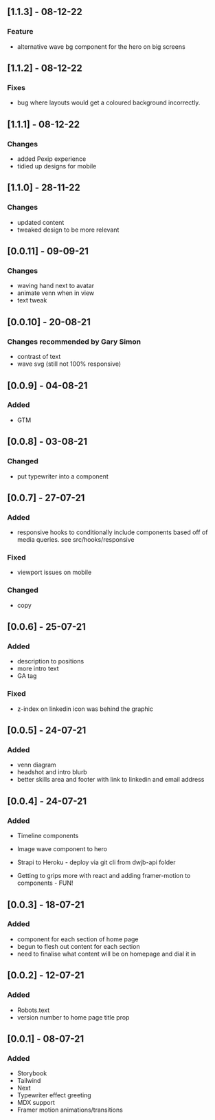 ## [1.1.3] - 08-12-22

### Feature

- alternative wave bg component for the hero on big screens

## [1.1.2] - 08-12-22

### Fixes

- bug where layouts would get a coloured background incorrectly.
## [1.1.1] - 08-12-22

### Changes

- added Pexip experience
- tidied up designs for mobile
## [1.1.0] - 28-11-22

### Changes

- updated content
- tweaked design to be more relevant
 
## [0.0.11] - 09-09-21
### Changes
- waving hand next to avatar
- animate venn when in view
- text tweak

## [0.0.10] - 20-08-21
### Changes recommended by Gary Simon
- contrast of text
- wave svg (still not 100% responsive)


## [0.0.9] - 04-08-21
### Added
- GTM

## [0.0.8] - 03-08-21
### Changed
- put typewriter into a component

## [0.0.7] - 27-07-21
### Added
- responsive hooks to conditionally include components based off of media queries. see src/hooks/responsive

### Fixed
- viewport issues on mobile

### Changed
- copy

## [0.0.6] - 25-07-21
### Added
- description to positions
- more intro text
- GA tag

### Fixed
- z-index on linkedin icon was behind the graphic

## [0.0.5] - 24-07-21
### Added
- venn diagram
- headshot and intro blurb
- better skills area and footer with link to linkedin and email address

## [0.0.4] - 24-07-21
### Added
- Timeline components
- Image wave component to hero
- Strapi to Heroku - deploy via git cli from dwjb-api folder

- Getting to grips more with react and adding framer-motion to components - FUN!

## [0.0.3] - 18-07-21
### Added
- component for each section of home page
- begun to flesh out content for each section 
- need to finalise what content will be on homepage and dial it in

## [0.0.2] - 12-07-21
### Added
- Robots.text
- version number to home page title prop
  
## [0.0.1] - 08-07-21
### Added
- Storybook
- Tailwind
- Next
- Typewriter effect greeting
- MDX support
- Framer motion animations/transitions


